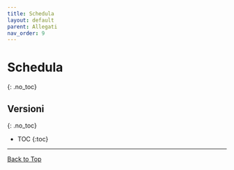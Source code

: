 ```yaml
---
title: Schedula
layout: default
parent: Allegati
nav_order: 9
---
```


# Schedula
{: .no_toc}

## Versioni
{: .no_toc}

- TOC
  {:toc}

---

[Back to Top](#top)